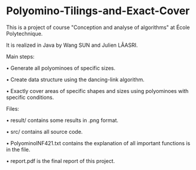 # Polyomino-Tilings-and-Exact-Cover

This is a project of course "Conception and analyse of algorithms" at École Polytechnique.

It is realized in Java by Wang SUN and Julien LÂASRI.


Main steps:

• Generate all polyominoes of specific sizes.

• Create data structure using the dancing-link algorithm.

• Exactly cover areas of specific shapes and sizes using polyominoes with specific conditions.


Files:

• result/ contains some results in .png format.

• src/ contains all source code.

• PolyominoINF421.txt contains the explanation of all important functions is in the file.

• report.pdf is the final report of this project.

